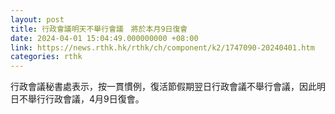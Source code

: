 ```yaml
---
layout: post
title: 行政會議明天不舉行會議　將於本月9日復會
date: 2024-04-01 15:04:49.000000000 +08:00
link: https://news.rthk.hk/rthk/ch/component/k2/1747090-20240401.htm
categories: rthk
---
```


行政會議秘書處表示，按一貫慣例，復活節假期翌日行政會議不舉行會議，因此明日不舉行行政會議，4月9日復會。
